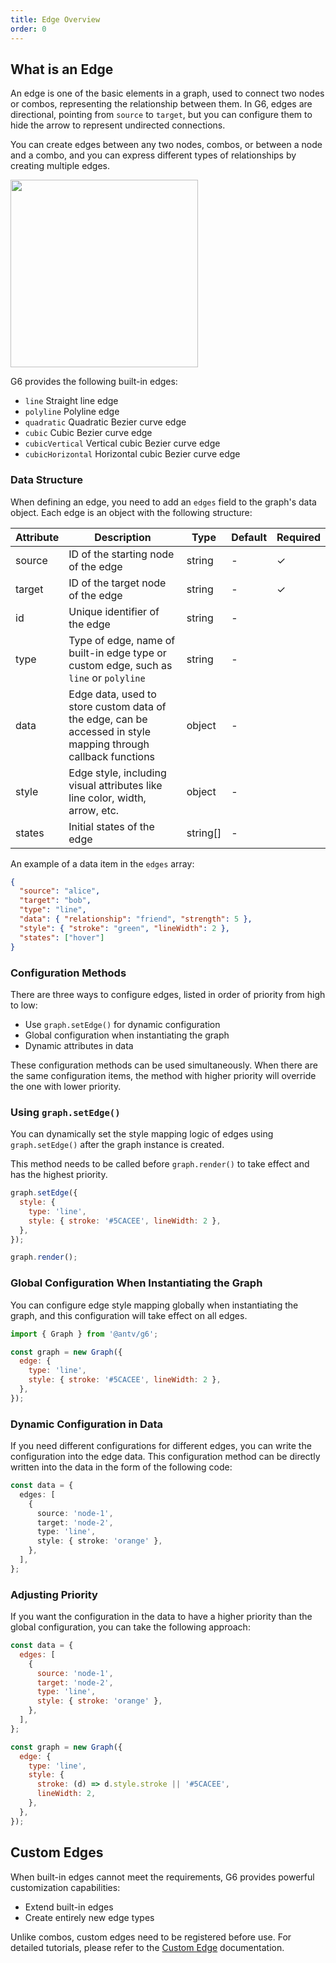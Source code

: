 ```yaml
---
title: Edge Overview
order: 0
---
```


## What is an Edge

An edge is one of the basic elements in a graph, used to connect two nodes or combos, representing the relationship between them. In G6, edges are directional, pointing from `source` to `target`, but you can configure them to hide the arrow to represent undirected connections.

You can create edges between any two nodes, combos, or between a node and a combo, and you can express different types of relationships by creating multiple edges.

<image width="300" src="https://mdn.alipayobjects.com/huamei_qa8qxu/afts/img/A*YKN7TasqOh4AAAAAAAAAAAAADmJ7AQ/original" />

G6 provides the following built-in edges:

- `line` Straight line edge
- `polyline` Polyline edge
- `quadratic` Quadratic Bezier curve edge
- `cubic` Cubic Bezier curve edge
- `cubicVertical` Vertical cubic Bezier curve edge
- `cubicHorizontal` Horizontal cubic Bezier curve edge

### Data Structure

When defining an edge, you need to add an `edges` field to the graph's data object. Each edge is an object with the following structure:

| Attribute | Description                                                                                                   | Type     | Default | Required |
| --------- | ------------------------------------------------------------------------------------------------------------- | -------- | ------- | -------- |
| source    | ID of the starting node of the edge                                                                           | string   | -       | ✓        |
| target    | ID of the target node of the edge                                                                             | string   | -       | ✓        |
| id        | Unique identifier of the edge                                                                                 | string   | -       |          |
| type      | Type of edge, name of built-in edge type or custom edge, such as `line` or `polyline`                         | string   | -       |          |
| data      | Edge data, used to store custom data of the edge, can be accessed in style mapping through callback functions | object   | -       |          |
| style     | Edge style, including visual attributes like line color, width, arrow, etc.                                   | object   | -       |          |
| states    | Initial states of the edge                                                                                    | string[] | -       |          |

An example of a data item in the `edges` array:

```json
{
  "source": "alice",
  "target": "bob",
  "type": "line",
  "data": { "relationship": "friend", "strength": 5 },
  "style": { "stroke": "green", "lineWidth": 2 },
  "states": ["hover"]
}
```

### Configuration Methods

There are three ways to configure edges, listed in order of priority from high to low:

- Use `graph.setEdge()` for dynamic configuration
- Global configuration when instantiating the graph
- Dynamic attributes in data

These configuration methods can be used simultaneously. When there are the same configuration items, the method with higher priority will override the one with lower priority.

### Using `graph.setEdge()`

You can dynamically set the style mapping logic of edges using `graph.setEdge()` after the graph instance is created.

This method needs to be called before `graph.render()` to take effect and has the highest priority.

```js
graph.setEdge({
  style: {
    type: 'line',
    style: { stroke: '#5CACEE', lineWidth: 2 },
  },
});

graph.render();
```

### Global Configuration When Instantiating the Graph

You can configure edge style mapping globally when instantiating the graph, and this configuration will take effect on all edges.

```js
import { Graph } from '@antv/g6';

const graph = new Graph({
  edge: {
    type: 'line',
    style: { stroke: '#5CACEE', lineWidth: 2 },
  },
});
```

### Dynamic Configuration in Data

If you need different configurations for different edges, you can write the configuration into the edge data. This configuration method can be directly written into the data in the form of the following code:

```typescript
const data = {
  edges: [
    {
      source: 'node-1',
      target: 'node-2',
      type: 'line',
      style: { stroke: 'orange' },
    },
  ],
};
```

### Adjusting Priority

If you want the configuration in the data to have a higher priority than the global configuration, you can take the following approach:

```js
const data = {
  edges: [
    {
      source: 'node-1',
      target: 'node-2',
      type: 'line',
      style: { stroke: 'orange' },
    },
  ],
};

const graph = new Graph({
  edge: {
    type: 'line',
    style: {
      stroke: (d) => d.style.stroke || '#5CACEE',
      lineWidth: 2,
    },
  },
});
```

## Custom Edges

When built-in edges cannot meet the requirements, G6 provides powerful customization capabilities:

- Extend built-in edges
- Create entirely new edge types

Unlike combos, custom edges need to be registered before use. For detailed tutorials, please refer to the [Custom Edge](/manual/element/edge/custom-edge) documentation.
